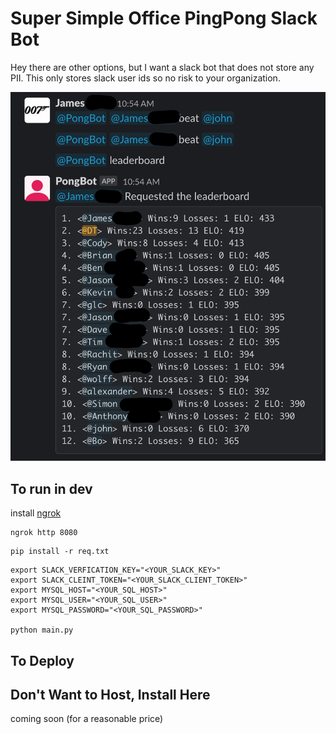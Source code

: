 # Super Simple Office PingPong Slack Bot
Hey there are other options, but I want a slack bot that does not store any PII. 
This only stores slack user ids so no risk to your organization. 

![SS](assets/ss.png)
## To run in dev 

install [ngrok](https://ngrok.com/)
```
ngrok http 8080
```

```
pip install -r req.txt
```

``` 
export SLACK_VERFICATION_KEY="<YOUR_SLACK_KEY>"
export SLACK_CLEINT_TOKEN="<YOUR_SLACK_CLIENT_TOKEN>"
export MYSQL_HOST="<YOUR_SQL_HOST>"
export MYSQL_USER="<YOUR_SQL_USER>"
export MYSQL_PASSWORD="<YOUR_SQL_PASSWORD>" 

python main.py 
```

## To Deploy


## Don't Want to Host, Install Here
coming soon (for a reasonable price)